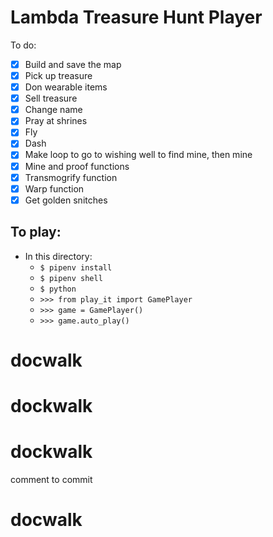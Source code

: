 # Lambda Treasure Hunt Player

To do:
- [x] Build and save the map 
- [x] Pick up treasure
- [x] Don wearable items
- [x] Sell treasure
- [x] Change name
- [x] Pray at shrines
- [x] Fly
- [x] Dash
- [x] Make loop to go to wishing well to find mine, then mine
- [x] Mine and proof functions
- [x] Transmogrify function
- [x] Warp function
- [x] Get golden snitches

## To play:
- In this directory:
    - `$ pipenv install`
    - `$ pipenv shell`
    - `$ python`
    - `>>> from play_it import GamePlayer`
    - `>>> game = GamePlayer()`
    - `>>> game.auto_play()`    
# docwalk
# dockwalk
# dockwalk

comment to commit
# docwalk
